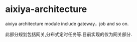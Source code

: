 # aixiya-architecture
aixiya architecture module include gateway，job and so on.

此部分规划包括网关,分布式定时任务等.目前实现的仅为网关部分.
